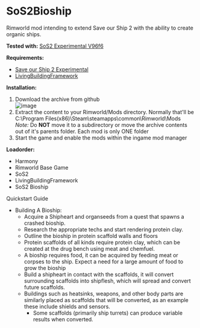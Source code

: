 # SoS2Bioship
Rimworld mod intending to extend Save our Ship 2 with the ability to create organic ships.

**Tested with:** [SoS2 Experimental V96f6](https://github.com/SonicTHI/SaveOurShip2Experimental/tree/afa4ea936221622c1afba5cad0680c5fc6563dca)

**Requirements:**
- [Save our Ship 2 Experimental](https://github.com/SonicTHI/SaveOurShip2Experimental/tree/afa4ea936221622c1afba5cad0680c5fc6563dca)
- [LivingBuildingFramework](https://github.com/Thamuzz1331/LivingBuildingFramework)

**Installation:**
1. Download the archive from github  
   ![image](https://github.com/Thamuzz1331/SoS2Bioship/assets/1339474/8dbb5e20-0ee3-4cee-8f42-a32fe73ab25d)
2. Extract the content to your Rimworld/Mods directory.
  Normally that'll be C:\Program Files(x86)\Steam\steamapps\common\Rimworld\Mods  
*Note:* Do **NOT** move it to a subdirectory or move the archive contents out of it's parents folder.  Each mod is only ONE folder
3. Start the game and enable the mods within the ingame mod manager


**Loadorder:**
- Harmony
- Rimworld Base Game
- SoS2
- LivingBuildingFramework
- SoS2 Bioship



Quickstart Guide
  - Building A Bioship:
    -  Acquire a Shipheart and organseeds from a quest that spawns a crashed bioship.   
    -  Research the appropriate techs and start rendering protein clay.
    -  Outline the bioship in protein scaffold walls and floors
     - Protein scaffolds of all kinds require protein clay, which can be created at the drug bench using meat and chemfuel.
     - A bioship requires food, it can be acquired by feeding meat or corpses to the ship. Expect a need for a large amount of food to grow the bioship  
     - Build a shipheart in contact with the scaffolds, it will convert surrounding scaffolds into shipflesh, which will spread and convert future scaffolds.
     - Buildings such as heatsinks, weapons, and other body parts are similarly placed as scaffolds that will be converted, as an example these include shields and sensors.
        - Some scaffolds (primarily ship turrets) can produce variable results when converted.
   
